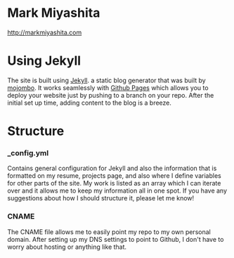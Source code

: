 # Mark Miyashita
<http://markmiyashita.com>

# Using Jekyll

The site is built using <a href="https://github.com/mojombo/jekyll">Jekyll</a>. a static blog generator that was built by <a href="https://github.com/mojombo">mojombo</a>. It works seamlessly with <a href="http://pages.github.com/">Github Pages</a> which allows you to deploy your website just by pushing to a branch on your repo. After the initial set up time, adding content to the blog is a breeze.

# Structure

### _config.yml

Contains general configuration for Jekyll and also the information that is formatted on my resume, projects page, and also where I define variables for other parts of the site. My work is listed as an array which I can iterate over and it allows me to keep my information all in one spot. If you have any suggestions about how I should structure it, please let me know!

### CNAME

The CNAME file allows me to easily point my repo to my own personal domain. After setting up my DNS settings to point to Github, I don't have to worry about hosting or anything like that.


